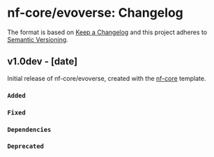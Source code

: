 # nf-core/evoverse: Changelog

The format is based on [Keep a Changelog](http://keepachangelog.com/en/1.0.0/)
and this project adheres to [Semantic Versioning](http://semver.org/spec/v2.0.0.html).

## v1.0dev - [date]

Initial release of nf-core/evoverse, created with the [nf-core](http://nf-co.re/) template.

### `Added`

### `Fixed`

### `Dependencies`

### `Deprecated`
